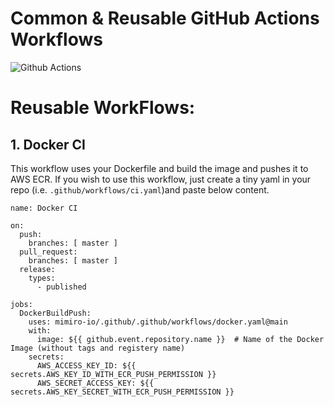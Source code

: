 
# Common & Reusable GitHub Actions Workflows

![Github Actions](https://avatars.githubusercontent.com/u/44036562?s=200&v=4)

# Reusable WorkFlows:

## 1. Docker CI

This workflow uses your Dockerfile and build the image and pushes it to AWS ECR.
If you wish to use this workflow, just create a tiny yaml in your repo (i.e. `.github/workflows/ci.yaml`)and paste below content.
```
name: Docker CI

on:
  push:
    branches: [ master ]
  pull_request:
    branches: [ master ]
  release:
    types:
      - published

jobs:
  DockerBuildPush:
    uses: mimiro-io/.github/.github/workflows/docker.yaml@main
    with:
      image: ${{ github.event.repository.name }}  # Name of the Docker Image (without tags and registery name)
    secrets:
      AWS_ACCESS_KEY_ID: ${{ secrets.AWS_KEY_ID_WITH_ECR_PUSH_PERMISSION }}
      AWS_SECRET_ACCESS_KEY: ${{ secrets.AWS_KEY_SECRET_WITH_ECR_PUSH_PERMISSION }}

```